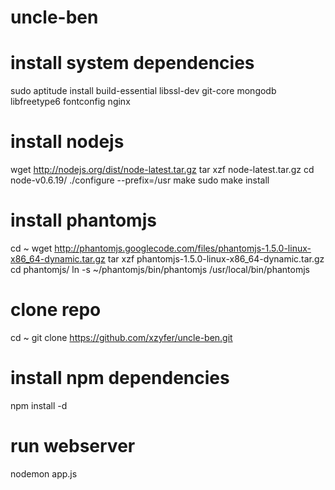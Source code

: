 uncle-ben
=========

# install system dependencies
sudo aptitude install build-essential libssl-dev git-core mongodb libfreetype6 fontconfig nginx

# install nodejs
wget http://nodejs.org/dist/node-latest.tar.gz
tar xzf node-latest.tar.gz
cd node-v0.6.19/
./configure --prefix=/usr
make
sudo make install

# install phantomjs
cd ~
wget http://phantomjs.googlecode.com/files/phantomjs-1.5.0-linux-x86_64-dynamic.tar.gz
tar xzf phantomjs-1.5.0-linux-x86_64-dynamic.tar.gz
cd phantomjs/
ln -s ~/phantomjs/bin/phantomjs /usr/local/bin/phantomjs

# clone repo
cd ~
git clone https://github.com/xzyfer/uncle-ben.git

# install npm dependencies
npm install -d

# run webserver
nodemon app.js
